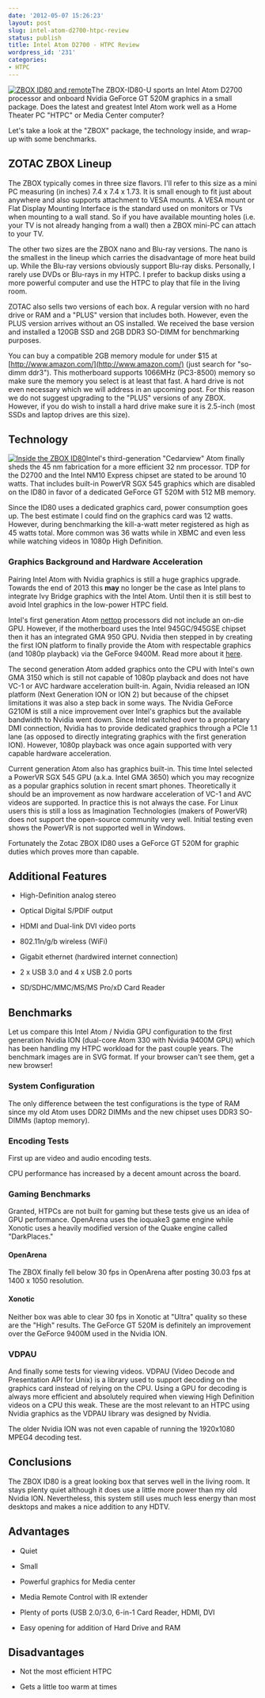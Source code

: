 ```yaml
---
date: '2012-05-07 15:26:23'
layout: post
slug: intel-atom-d2700-htpc-review
status: publish
title: Intel Atom D2700 - HTPC Review
wordpress_id: '231'
categories:
- HTPC
---
```


[![ZBOX ID80 and remote](/images/2012/05/ZBox_wRemote_CleanBackground.jpg)](/images/2012/05/ZBox_wRemote_CleanBackground.jpg)The ZBOX-ID80-U sports an Intel Atom D2700 processor and onboard Nvidia GeForce GT 520M graphics in a small package.  Does the latest and greatest Intel Atom work well as a Home Theater PC "HTPC" or Media Center computer?

Let's take a look at the "ZBOX" package, the technology inside, and wrap-up with some benchmarks.
 



## ZOTAC ZBOX Lineup


The ZBOX typically comes in three size flavors. I'll refer to this size as a mini PC measuring (in inches) 7.4 x 7.4 x 1.73. It is small enough to fit just about anywhere and also supports attachment to VESA mounts. A VESA mount or Flat Display Mounting Interface is the standard used on monitors or TVs when mounting to a wall stand. So if you have available mounting holes (i.e. your TV is not already hanging from a wall) then a ZBOX mini-PC can attach to your TV.

The other two sizes are the ZBOX nano and Blu-ray versions. The nano is the smallest in the lineup which carries the disadvantage of more heat build up. While the Blu-ray versions obviously support Blu-ray disks.  Personally, I rarely use DVDs or Blu-rays in my HTPC.  I prefer to backup disks using a more powerful computer and use the HTPC to play that file in the living room.

ZOTAC also sells two versions of each box.  A regular version with no hard drive or RAM and a "PLUS" version that includes both.  However, even the PLUS version arrives without an OS installed.  We received the base version and installed a 120GB SSD and 2GB DDR3 SO-DIMM for benchmarking purposes.  

You can buy a compatible 2GB memory module for under $15 at [http://www.amazon.com/](http://www.amazon.com/) (just search for "so-dimm ddr3").  This motherboard supports 1066MHz (PC3-8500) memory so make sure the memory you select is at least that fast.  A hard drive is not even necessary which we will address in an upcoming post.  For this reason we do not suggest upgrading to the "PLUS" versions of any ZBOX.  However, if you do wish to install a hard drive make sure it is 2.5-inch (most SSDs and laptop drives are this size).



## Technology



[![Inside the ZBOX ID80](/images/2012/05/ZBOX_ID80_Internal-266x300.jpg)](/images/2012/05/ZBOX_ID80_Internal.jpg)Intel's third-generation "Cedarview" Atom finally sheds the 45 nm fabrication for a more efficient 32 nm processor.  TDP for the D2700 and the Intel NM10 Express chipset are stated to be around 10 watts.  That includes built-in PowerVR SGX 545 graphics which are disabled on the ID80 in favor of a dedicated GeForce GT 520M with 512 MB memory.

Since the ID80 uses a dedicated graphics card, power consumption goes up.  The best estimate I could find on the graphics card was 12 watts.  However, during benchmarking the kill-a-watt meter registered as high as 45 watts total.  More common was 36 watts while in XBMC and even less while watching videos in 1080p High Definition.



### Graphics Background and Hardware Acceleration



Pairing Intel Atom with Nvidia graphics is still a huge graphics upgrade. Towards the end of 2013 this **may** no longer be the case as Intel plans to integrate Ivy Bridge graphics with the Intel Atom. Until then it is still best to avoid Intel graphics in the low-power HTPC field.

Intel's first generation Atom [nettop](http://en.wikipedia.org/wiki/Nettop) processors did not include an on-die GPU. However, if the motherboard uses the Intel 945GC/945GSE chipset then it has an integrated GMA 950 GPU. Nvidia then stepped in by creating the first ION platform to finally provide the Atom with respectable graphics (and 1080p playback) via the GeForce 9400M. Read more about it [here](/2009-htpc-components-and-specs/).

The second generation Atom added graphics onto the CPU with Intel's own GMA 3150 which is still not capable of 1080p playback and does not have VC-1 or AVC hardware acceleration built-in. Again, Nvidia released an ION platform (Next Generation ION or ION 2) but because of the chipset limitations it was also a step back in some ways. The Nvidia GeForce G210M is still a nice improvement over Intel's graphics but the available bandwidth to Nvidia went down. Since Intel switched over to a proprietary DMI connection, Nvidia has to provide dedicated graphics through a PCIe 1.1 lane (as opposed to directly integrating graphics with the first generation ION). However, 1080p playback was once again supported with very capable hardware acceleration.

Current generation Atom also has graphics built-in. This time Intel selected a PowerVR SGX 545 GPU (a.k.a. Intel GMA 3650) which you may recognize as a popular graphics solution in recent smart phones. Theoretically it should be an improvement as now hardware acceleration of VC-1 and AVC videos are supported. In practice this is not always the case. For Linux users this is still a loss as Imagination Technologies (makers of PowerVR) does not support the open-source community very well. Initial testing even shows the PowerVR is not supported well in Windows. 

Fortunately the Zotac ZBOX ID80 uses a GeForce GT 520M for graphic duties which proves more than capable.



## Additional Features




  * High-Definition analog stereo


  * Optical Digital S/PDIF output


  * HDMI and Dual-link DVI video ports


  * 802.11n/g/b wireless (WiFi)


  * Gigabit ethernet (hardwired internet connection)


  * 2 x USB 3.0 and 4 x USB 2.0 ports


  * SD/SDHC/MMC/MS/MS Pro/xD Card Reader




## Benchmarks



Let us compare this Intel Atom / Nvidia GPU configuration to the first generation Nvidia ION (dual-core Atom 330 with Nvidia 9400M GPU) which has been handling my HTPC workload for the past couple years.  The benchmark images are in SVG format.  If your browser can't see them, get a new browser!



### System Configuration



The only difference between the test configurations is the type of RAM since my old Atom uses DDR2 DIMMs and the new chipset uses DDR3 SO-DIMMs (laptop memory).



### Encoding Tests


First up are video and audio encoding tests.





CPU performance has increased by a decent amount across the board.



### Gaming Benchmarks


Granted, HTPCs are not built for gaming but these tests give us an idea of GPU performance.  OpenArena uses the ioquake3 game engine while Xonotic uses a heavily modified version of the Quake engine called "DarkPlaces."


#### OpenArena






The ZBOX finally fell below 30 fps in OpenArena after posting 30.03 fps at 1400 x 1050 resolution.



#### Xonotic






Neither box was able to clear 30 fps in Xonotic at "Ultra" quality so these are the "High" results.  The GeForce GT 520M is definitely an improvement over the GeForce 9400M used in the Nvidia ION.



### VDPAU


And finally some tests for viewing videos.  VDPAU (Video Decode and Presentation API for Unix) is a library used to support decoding on the graphics card instead of relying on the CPU.  Using a GPU for decoding is always more efficient and absolutely required when viewing High Definition videos on a CPU this weak.  These are the most relevant to an HTPC using Nvidia graphics as the VDPAU library was designed by Nvidia.





The older Nvidia ION was not even capable of running the 1920x1080 MPEG4 decoding test.



## Conclusions


The ZBOX ID80 is a great looking box that serves well in the living room.  It stays plenty quiet although it does use a little more power than my old Nvidia ION.  Nevertheless, this system still uses much less energy than most desktops and makes a nice addition to any HDTV.



## Advantages






  * Quiet


  * Small


  * Powerful graphics for Media center


  * Media Remote Control with IR extender


  * Plenty of ports (USB 2.0/3.0, 6-in-1 Card Reader, HDMI, DVI


  * Easy opening for addition of Hard Drive and RAM





## Disadvantages






  * Not the most efficient HTPC


  * Gets a little too warm at times


